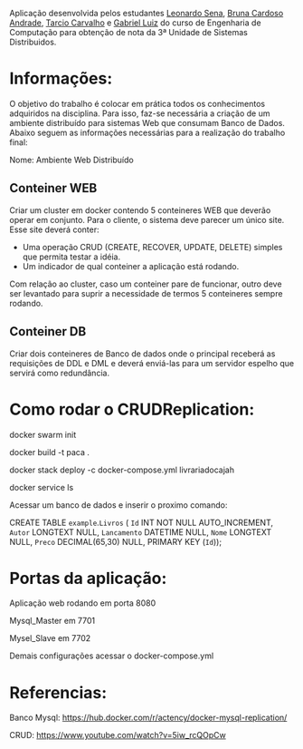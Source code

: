 Aplicação desenvolvida pelos estudantes [Leonardo Sena](https://www.github.com/leosena21), [Bruna Cardoso Andrade](https://www.github.com/brunandrade), [Tarcio Carvalho](https://www.github.com/Tarcioc2) e [Gabriel Luiz](https://github.com/gabrielluiz97) do curso de Engenharia de Computação para obtenção de nota da 3ª Unidade de Sistemas Distribuidos.

# Informações:

O objetivo do trabalho é colocar em prática todos os conhecimentos adquiridos na disciplina. Para isso, faz-se necessária a criação de um ambiente distribuído para sistemas Web que consumam Banco de Dados.
Abaixo seguem as informações necessárias para a realização do trabalho final:

Nome: Ambiente Web Distribuído

Conteiner WEB
----------------------
Criar um cluster em docker contendo 5 conteineres WEB que deverão operar em conjunto. Para o cliente, o sistema deve parecer um único site. Esse site deverá conter:

* Uma operação CRUD (CREATE, RECOVER, UPDATE, DELETE) simples que permita testar a idéia.
* Um indicador de qual conteiner a aplicação está rodando.

Com relação ao cluster, caso um conteiner pare de funcionar, outro deve ser levantado para suprir a necessidade de termos 5 conteineres sempre rodando.


Conteiner DB
-------------------
Criar dois conteineres de Banco de dados onde o principal receberá as requisições de DDL e DML e deverá enviá-las para um servidor espelho que servirá como redundância.


# Como rodar o CRUDReplication:

docker swarm init

docker build -t paca .

docker stack deploy -c docker-compose.yml livrariadocajah

docker service ls

Acessar um banco de dados e inserir o proximo comando:

CREATE TABLE `example`.`Livros` (
  `Id` INT NOT NULL AUTO_INCREMENT,
  `Autor` LONGTEXT NULL,
  `Lancamento` DATETIME NULL,
  `Nome` LONGTEXT NULL,
  `Preco` DECIMAL(65,30) NULL,
  PRIMARY KEY (`Id`));
  
# Portas da aplicação:  
  Aplicação web rodando em porta 8080
  
  Mysql_Master em 7701
  
  Mysel_Slave em 7702
  
  Demais configurações acessar o docker-compose.yml

# Referencias:  

Banco Mysql: https://hub.docker.com/r/actency/docker-mysql-replication/

CRUD: https://www.youtube.com/watch?v=5iw_rcQOpCw
